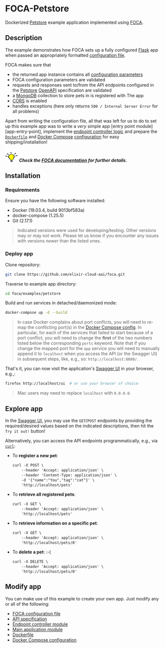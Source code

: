 # FOCA-Petstore

Dockerized [Petstore][res-petstore] example application implemented using
[FOCA][res-foca].

## Description

The example demonstrates how FOCA sets up a fully configured [Flask][res-flask]
app when passed an appropriately formatted [configuration
file][docs-config-file].

FOCA makes sure that

* the returned app instance contains all [configuration parameters][app-config]
* FOCA configuration parameters are validated
* requests and responses sent to/from the API endpoints configured in the
  [Petstore][app-specs] [OpenAPI][res-openapi] specification are validated
* a [MongoDB][res-mongo-db] collection to store pets in is registered with The
  app
* [CORS][res-cors] is enabled
* handles exceptions (here only returns `500 / Internal Server Error` for all
  problems)

Apart from writing the configuration file, all that was left for us to do to
set up this example app was to write a _very_ simple app [entry point
module][app-entry-point], implement the [endpoint controller
logic][app-controllers] and prepare the [`Dockerfile`][app-dockerfile] and
[Docker Compose][res-docker-compose] [configuration][app-docker-compose] for
easy shipping/installation!

![Hint][img-hint] _**Check the [FOCA documentation][docs] for further
details.**_

## Installation

### Requirements

Ensure you have the following software installed:

* Docker (19.03.4, build 9013bf583a)
* docker-compose (1.25.5)
* Git (2.17.1)

> Indicated versions were used for developing/testing. Other versions may or
> may not work. Please let us know if you encounter any issues with versions
> _newer_ than the listed ones.

### Deploy app

Clone repository:

```bash
git clone https://github.com/elixir-cloud-aai/foca.git
```

Traverse to example app directory:

```bash
cd foca/examples/petstore
```

Build and run services in detached/daemonized mode:

```bash
docker-compose up -d --build
```

> In case Docker complains about port conflicts, you will need to re-map the
> conflicting port(s) in the [Docker Compose config][app-docker-compose]. In
> particular, for each of the services that failed to start because of a port
> conflict, you will need to change the **first** of the two numbers listed
> below the corresponding `ports` keyword. Note that if you change the mapped
> port for the `app` service you will need to manually append it to `localhost`
> when you access the API (or the Swagger UI) in subsequent steps, like, e.g.,
> so: `http://localhost:8080/`.

That's it, you can now visit the application's [Swagger UI][res-swagger-ui] in
your browser, e.g.,:

```bash
firefox http://localhost/ui  # or use your browser of choice
```

> Mac users may need to replace `localhost` with `0.0.0.0`.

## Explore app

In the [Swagger UI][res-swagger-ui], you may use the `GET`/`POST` endpoints by
providing the required/desired values based on the indicated descriptions, then
hit the `Try it out!` button!

Alternatively, you can access the API endpoints programmatically, e.g., via
[`curl`][res-curl]:

* To **register a new pet**:

  ```console
  curl -X POST \
      --header 'Accept: application/json' \
      --header 'Content-Type: application/json' \
      -d '{"name":"You","tag":"cat"}' \
      'http://localhost/pets'
  ```

* To **retrieve all registered pets**:

  ```console
  curl -X GET \
      --header 'Accept: application/json' \
      'http://localhost/pets' 
  ```

* To **retrieve information on a specific pet**:

  ```console
  curl -X GET \
      --header 'Accept: application/json' \
      'http://localhost/pets/0' 
  ```

* To **delete a pet**:  :-(

  ```console
  curl -X DELETE \
      --header 'Accept: application/json' \
      'http://localhost/pets/0' 
  ```

## Modify app

You can make use of this example to create your own app. Just modify any or all
of the following:

* [FOCA configuration file][app-config]
* [API specification][app-specs]
* [Endpoint controller module][app-controllers]
* [Main application module][app-entrypoint]
* [Dockerfile][app-dockerfile]
* [Docker Compose configuration][app-docker-compose]

[app-config]: config.yaml
[app-controllers]: controllers.py
[app-dockerfile]: Dockerfile
[app-docker-compose]: docker-compose.yaml
[app-entrypoint]: app.py
[app-specs]: petstore.yaml
[docs]: <https://foca.readthedocs.io/en/latest/>
[docs-config-file]: ../../README.md#configuration-file
[img-hint]: ../../images/hint.svg
[res-cors]: <https://flask-cors.readthedocs.io/en/latest/>
[res-curl]: <https://curl.se/>
[res-docker-compose]: <https://docs.docker.com/compose/>
[res-flask]: <http://flask.pocoo.org/>
[res-foca]: <https://pypi.org/project/foca/>
[res-mongo-db]: <https://www.mongodb.com/>
[res-openapi]: <https://www.openapis.org/>
[res-petstore]: <https://petstore.swagger.io/>
[res-swagger-ui]: <https://swagger.io/tools/swagger-ui/>
